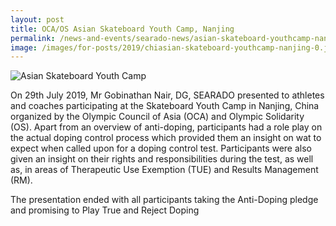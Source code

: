 ```yaml
---
layout: post
title: OCA/OS Asian Skateboard Youth Camp, Nanjing
permalink: /news-and-events/searado-news/asian-skateboard-youthcamp-nanjing
image: /images/for-posts/2019/chiasian-skateboard-youthcamp-nanjing-0.jpg
---
```

![Asian Skateboard Youth Camp](/images/for-posts/2019/chiasian-skateboard-youthcamp-nanjing-0.jpg)

On 29th July 2019, Mr Gobinathan Nair, DG, SEARADO presented to athletes and coaches participating at the Skateboard Youth Camp in Nanjing, China organized by the Olympic Council of Asia (OCA) and Olympic Solidarity (OS). Apart from an overview of anti-doping, participants had a role play on the actual doping control process which provided them an insight on wat to expect when called upon for a doping control test. Participants were also given an insight on their rights and responsibilities during the test, as well as, in areas of Therapeutic Use Exemption (TUE) and Results Management (RM).

The presentation ended with all participants taking the Anti-Doping pledge and promising to Play True and Reject Doping
